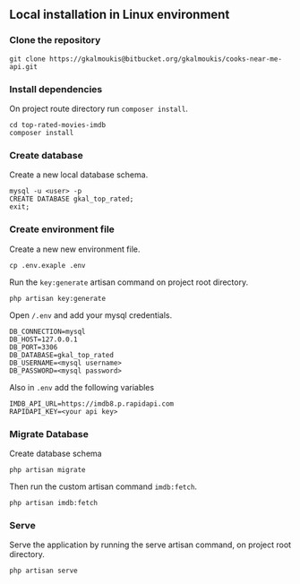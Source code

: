 ## Local installation in Linux environment

### Clone the repository
```
git clone https://gkalmoukis@bitbucket.org/gkalmoukis/cooks-near-me-api.git
```

### Install dependencies
On project route directory run `composer install`.

```
cd top-rated-movies-imdb
composer install
```

### Create database
Create a new local database schema.

```
mysql -u <user> -p
CREATE DATABASE gkal_top_rated;
exit;
```


### Create environment file

Create a new new environment file.

```
cp .env.exaple .env
```

Run the `key:generate` artisan command on project root directory.

```
php artisan key:generate
```


Open `/.env` and add your mysql credentials.

```
DB_CONNECTION=mysql
DB_HOST=127.0.0.1
DB_PORT=3306
DB_DATABASE=gkal_top_rated
DB_USERNAME=<mysql username>
DB_PASSWORD=<mysql password>
```

Also in `.env` add the following variables

```
IMDB_API_URL=https://imdb8.p.rapidapi.com
RAPIDAPI_KEY=<your api key>
```

### Migrate Database 

Create database schema 
```
php artisan migrate
```

Then run the custom artisan command `imdb:fetch`.
```
php artisan imdb:fetch
```

### Serve
Serve the application by running the serve artisan command, on project root directory.
```
php artisan serve
```